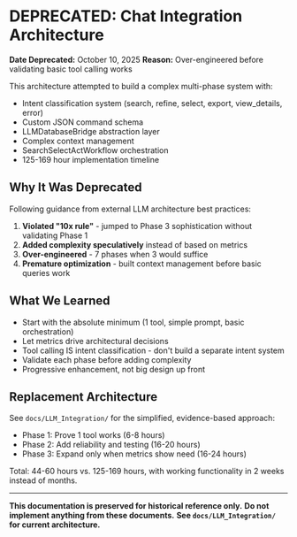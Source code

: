 # DEPRECATED: Chat Integration Architecture

**Date Deprecated:** October 10, 2025
**Reason:** Over-engineered before validating basic tool calling works

This architecture attempted to build a complex multi-phase system with:
- Intent classification system (search, refine, select, export, view_details, error)
- Custom JSON command schema
- LLMDatabaseBridge abstraction layer
- Complex context management
- SearchSelectActWorkflow orchestration
- 125-169 hour implementation timeline

## Why It Was Deprecated

Following guidance from external LLM architecture best practices:
1. **Violated "10x rule"** - jumped to Phase 3 sophistication without validating Phase 1
2. **Added complexity speculatively** instead of based on metrics
3. **Over-engineered** - 7 phases when 3 would suffice
4. **Premature optimization** - built context management before basic queries work

## What We Learned

- Start with the absolute minimum (1 tool, simple prompt, basic orchestration)
- Let metrics drive architectural decisions
- Tool calling IS intent classification - don't build a separate intent system
- Validate each phase before adding complexity
- Progressive enhancement, not big design up front

## Replacement Architecture

See `docs/LLM_Integration/` for the simplified, evidence-based approach:
- Phase 1: Prove 1 tool works (6-8 hours)
- Phase 2: Add reliability and testing (16-20 hours)
- Phase 3: Expand only when metrics show need (16-24 hours)

Total: 44-60 hours vs. 125-169 hours, with working functionality in 2 weeks instead of months.

---

**This documentation is preserved for historical reference only.**
**Do not implement anything from these documents.**
**See `docs/LLM_Integration/` for current architecture.**
